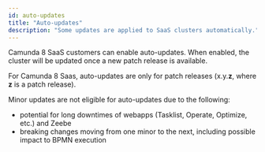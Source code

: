 ```yaml
---
id: auto-updates
title: "Auto-updates"
description: "Some updates are applied to SaaS clusters automatically."
---
```


Camunda 8 SaaS customers can enable auto-updates. When enabled, the cluster will be updated once a new patch release is available.

For Camunda 8 Saas, auto-updates are only for patch releases (x.y.**z**, where **z** is a patch release).

Minor updates are not eligible for auto-updates due to the following:

- potential for long downtimes of webapps (Tasklist, Operate, Optimize, etc.) and Zeebe
- breaking changes moving from one minor to the next, including possible impact to BPMN execution
